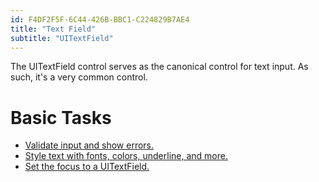 ```yaml
---
id: F4DF2F5F-6C44-426B-BBC1-C224829B7AE4
title: "Text Field"
subtitle: "UITextField"
---
```


The UITextField control serves as the canonical control for text input. As such,
it's a very common control.

 <a name="Basic_Tasks" class="injected"></a>


# Basic Tasks

-   [Validate input and show errors.](/Recipes/ios/standard_controls/text_field/validate_input) 
-   [Style text with fonts, colors, underline, and more.](/Recipes/ios/standard_controls/text_field/style_text)
-   [Set the focus to a UITextField.](/Recipes/ios/standard_controls/text_field/set-uitextfield-focus)
